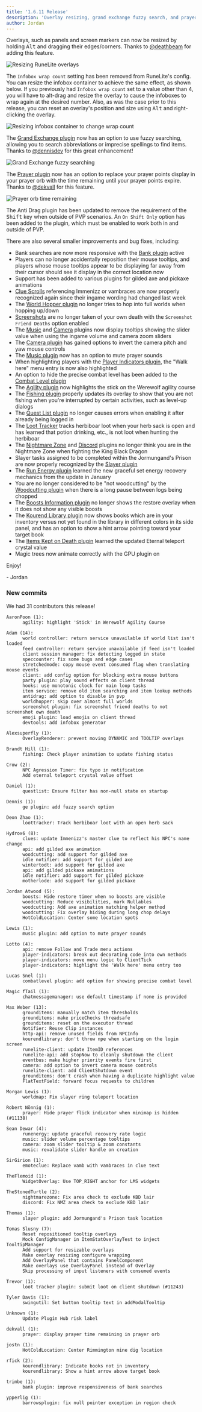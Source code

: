 ```yaml
---
title: '1.6.11 Release'
description: 'Overlay resizing, grand exchange fuzzy search, and prayer orb remaining time'
author: Jordan
---
```


Overlays, such as panels and screen markers can now be resized by holding <kbd>Alt</kbd> and
dragging their edges/corners. Thanks to [@deathbeam](https://github.com/deathbeam) for adding this
feature.

![Resizing RuneLite overlays](/img/blog/1.6.11-Release/overlay-resizing.gif)

The `Infobox wrap count` setting has been removed from RuneLite's config. You can resize the
infobox container to achieve the same effect, as shown below. If you previously had `Infobox wrap count`
set to a value other than 4, you will have to alt-drag and resize the overlay to cause the infoboxes to
wrap again at the desired number. Also, as was the case prior to this release, you can reset an overlay's
position and size using <kbd>Alt</kbd> and right-clicking the overlay.

![Resizing infobox container to change wrap count](/img/blog/1.6.11-Release/resize-infobox-container.gif)

The [Grand Exchange plugin](https://github.com/runelite/runelite/wiki/Grand-Exchange) now has an
option to use fuzzy searching, allowing you to search abbreviations or imprecise spellings to find
items. Thanks to [@dennisdev](https://github.com/dennisdev) for this great enhancement!

![Grand Exchange fuzzy searching](/img/blog/1.6.11-Release/ge-fuzzy-search.png)

The [Prayer plugin](https://github.com/runelite/runelite/wiki/Prayer) now has an option to replace
your prayer points display in your prayer orb with the time remaining until your prayer points
expire. Thanks to [@dekvall](https://github.com/dekvall) for this feature.

![Prayer orb time remaining](/img/blog/1.6.11-Release/prayer-remaining-time.png)

The Anti Drag plugin has been updated to remove the requirement of the <kbd>Shift</kbd> key when
outside of PVP scenarios. An `On Shift Only` option has been added to the plugin, which must be
enabled to work both in and outside of PVP.

There are also several smaller improvements and bug fixes, including:

- Bank searches are now more responsive with the
  [Bank plugin](https://github.com/runelite/runelite/wiki/Bank) active
- Players can no longer accidentally reposition their mouse tooltips, and players whose mouse
  tooltips appear to be displaying far away from their cursor should see it display in the correct
  location now
- Support has been added to various plugins for gilded axe and pickaxe animations
- [Clue Scrolls](https://github.com/runelite/runelite/wiki/Clue-Scroll) referencing Immenizz or
  vambraces are now properly recognized again since their ingame wording had changed last week
- The [World Hopper plugin](https://github.com/runelite/runelite/wiki/World-Hopper) no longer tries
  to hop into full worlds when hopping up/down
- [Screenshots](https://github.com/runelite/runelite/wiki/Screenshot) are no longer taken of your
  own death with the `Screenshot Friend Deaths` option enabled
- The [Music](https://github.com/runelite/runelite/wiki/Music) and
  [Camera](https://github.com/runelite/runelite/wiki/Camera) plugins now display tooltips showing
  the slider value when using the ingame volume and camera zoom sliders
- The [Camera plugin](https://github.com/runelite/runelite/wiki/Camera) has gained options to invert
  the camera pitch and yaw mouse controls
- The [Music plugin](https://github.com/runelite/runelite/wiki/Music) now has an option to mute
  prayer sounds
- When highlighting players with the [Player Indicators
  plugin](https://github.com/runelite/runelite/wiki/Player-Indicators), the "Walk here" menu entry
  is now also highlighted
- An option to hide the precise combat level has been added to the [Combat Level
  plugin](https://github.com/runelite/runelite/wiki/Combat-Level)
- The [Agility plugin](https://github.com/runelite/runelite/wiki/Agility) now highlights the stick
  on the Werewolf agility course
- The [Fishing plugin](https://github.com/runelite/runelite/wiki/Fishing) properly updates its
  overlay to show that you are not fishing when you're interrupted by certain activities, such as
  level-up dialogs
- The [Quest List plugin](https://github.com/runelite/runelite/wiki/Quest-List) no longer causes
  errors when enabling it after already being logged in
- The [Loot Tracker](https://github.com/runelite/runelite/wiki/Loot-Tracker) tracks herbiboar loot
  when your herb sack is open and has learned that potion drinking, etc., is not loot when hunting
  the herbiboar
- The [Nightmare Zone](https://github.com/runelite/runelite/wiki/Nightmare-Zone) and
  [Discord](https://github.com/runelite/runelite/wiki/Discord) plugins no longer think you are in
  the Nightmare Zone when fighting the King Black Dragon
- Slayer tasks assigned to be completed within the Jormungand's Prison are now properly recognized
  by the [Slayer plugin](https://github.com/runelite/runelite/wiki/Slayer)
- The [Run Energy plugin](https://github.com/runelite/runelite/wiki/Run-Energy) learned the new
  graceful set energy recovery mechanics from the update in January
- You are no longer considered to be "not woodcutting" by the [Woodcutting
  plugin](https://github.com/runelite/runelite/wiki/Woodcutting) when there is a long pause between
  logs being chopped
- The [Boosts Information plugin](https://github.com/runelite/runelite/wiki/Boosts-Information) no
  longer shows the restore overlay when it does not show any visible boosts
- The [Kourend Library plugin](https://github.com/runelite/runelite/wiki/Kourend-Library) now shows
  books which are in your inventory versus not yet found in the library in different colors in its
  side panel, and has an option to show a hint arrow pointing toward your target book
- The [Items Kept on Death plugin](https://github.com/runelite/runelite/wiki/Items-Kept-on-Death)
  learned the updated Eternal teleport crystal value
- Magic trees now animate correctly with the GPU plugin on

Enjoy!

\- Jordan

### New commits

We had 31 contributors this release!

```
AaronPoon (1):
      agility: highlight 'Stick' in Werewolf Agility Course

Adam (14):
      world controller: return service unavailable if world list isn't loaded
      feed controller: return service unavailable if feed isn't loaded
      client session manager: fix detecting logged in state
      speccounter: fix some bugs and edge cases
      stretchedmode: copy mouse event consumed flag when translating mouse events
      client: add config option for blocking extra mouse buttons
      party plugin: play sound effects on client thread
      hooks: use monotonic clock for main loop tasks
      item service: remove old item searching and item lookup methods
      antidrag: add option to disable in pvp
      worldhopper: skip over almost full worlds
      screenshot plugin: fix screenshot friend deaths to not screenshot own death
      emoji plugin: load emojis on client thread
      devtools: add infobox generator

Alexsuperfly (1):
      OverlayRenderer: prevent moving DYNAMIC and TOOLTIP overlays

Brandt Hill (1):
      fishing: Check player animation to update fishing status

Crow (2):
      NPC Agression Timer: fix typo in notification
      Add eternal teleport crystal value offset

Daniel (1):
      questlist: Ensure filter has non-null state on startup

Dennis (1):
      ge plugin: add fuzzy search option

Deon Zhao (1):
      loottracker: Track herbiboar loot with an open herb sack

Hydrox6 (8):
      clues: update Immenizz's master clue to reflect his NPC's name change
      api: add gilded axe animation
      woodcutting: add support for gilded axe
      idle notifier: add support for gilded axe
      wintertodt: add support for gilded axe
      api: add gilded pickaxe animations
      idle notifier: add support for gilded pickaxe
      motherlode: add support for gilded pickaxe

Jordan Atwood (5):
      boosts: Hide restore timer when no boosts are visible
      woodcutting: Reduce visibilities, mark Nullables
      woodcutting: Add axe animation matching helper method
      woodcutting: Fix overlay hiding during long chop delays
      HotColdLocation: Center some location spots

Lewis (1):
      music plugin: add option to mute prayer sounds

Lotto (4):
      api: remove Follow and Trade menu actions
      player-indicators: break out decorating code into own methods
      player-indicators: move menu logic to ClientTick
      player-indicators: highlight the 'Walk here' menu entry too

Lucas Snel (1):
      combatlevel plugin: add option for showing precise combat level

Magic fTail (1):
      chatmessagemanager: use default timestamp if none is provided

Max Weber (13):
      grounditems: manually match item thresholds
      grounditems: make priceChecks threadsafe
      grounditems: reset on the executor thread
      Notifier: Reuse Clip instances
      http-api: remove unused fields from NPCInfo
      kourendlibrary: don't throw npe when starting on the login screen
      runelite-client: update ItemID references
      runelite-api: add stopNow to cleanly shutdown the client
      eventbus: make higher priority events fire first
      camera: add option to invert camera mouse controls
      runelite-client: add ClientShutdown event
      grounditems: don't crash when having a duplicate highlight value
      FlatTextField: forward focus requests to children

Morgan Lewis (1):
      worldmap: Fix slayer ring teleport location

Robert Nönnig (1):
      prayer: Hide prayer flick indicator when minimap is hidden (#11138)

Sean Dewar (4):
      runenergy: update graceful recovery rate logic
      music: slider volume percentage tooltips
      camera: zoom slider tooltip & zoom constants
      music: revalidate slider handle on creation

SirGirion (1):
      emoteclue: Replace vamb with vambraces in clue text

TheFlemoid (1):
      WidgetOverlay: Use TOP_RIGHT anchor for LMS widgets

TheStonedTurtle (2):
      nightmarezone: Fix area check to exclude KBD lair
      discord: Fix NMZ area check to exclude KBD lair

Thomas (1):
      slayer plugin: add Jormungand's Prison task location

Tomas Slusny (7):
      Reset repositioned tooltip overlays
      Mock ConfigManager in ItemStatOverlayTest to inject TooltipManager
      Add support for resizable overlays
      Make overlay resizing configure wrapping
      Add OverlayPanel that contains PanelComponent
      Make overlays use OverlayPanel instead of Overlay
      Skip processing of input listeners with consumed events

Trevor (1):
      loot tracker plugin: submit loot on client shutdown (#11243)

Tyler Davis (1):
      swingutil: Set button tooltip text in addModalTooltip

Unknown (1):
      Update Plugin Hub risk label

dekvall (1):
      prayer: display prayer time remaining in prayer orb

jostn (1):
      HotColdLocation: Center Rimmington mine dig location

rfick (2):
      kourendlibrary: Indicate books not in inventory
      kourendlibrary: Show a hint arrow above target book

trimbe (1):
      bank plugin: improve responsiveness of bank searches

ypperlig (1):
      barrowsplugin: fix null pointer exception in region check
```
